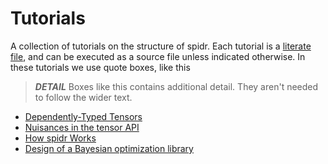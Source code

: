 # Tutorials

A collection of tutorials on the structure of spidr. Each tutorial is a [literate file](https://idris2.readthedocs.io/en/latest/reference/literate.html), and can be executed as a source file unless indicated otherwise. In these tutorials we use quote boxes, like this

> *__DETAIL__* Boxes like this contains additional detail. They aren't needed to follow the wider text.

* [Dependently-Typed Tensors](DependentlyTypedTensors.md)
* [Nuisances in the tensor API](Nuisances.md)
* [How spidr Works](HowSpidrWorks.md)
* [Design of a Bayesian optimization library](BayesianOptimizationDesign.md)
